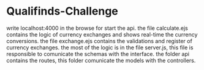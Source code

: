 # Qualifinds-Challenge
write localhost:4000 in the browse for start the api. 
the file calculate.ejs contains the logic of currency exchanges and shows real-time the currency conversions.
the file exchange.ejs contains the validations and register of currency exchanges.
the most of the logic is in the file server.js, this file is responsible to comunicate the schemas with the interface.
the folder api contains the routes, this folder comunicate the models with the controllers.
